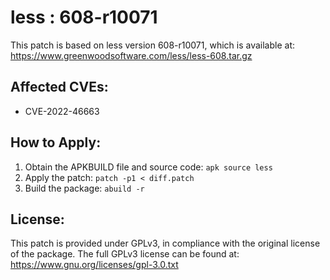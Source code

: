 # less : 608-r10071

This patch is based on less version 608-r10071, which is available at:
https://www.greenwoodsoftware.com/less/less-608.tar.gz

## Affected CVEs:
- CVE-2022-46663

## How to Apply:
1. Obtain the APKBUILD file and source code: `apk source less`
2. Apply the patch: `patch -p1 < diff.patch`
3. Build the package: `abuild -r`

## License:
This patch is provided under GPLv3, in compliance with the original license of the package.
The full GPLv3 license can be found at: https://www.gnu.org/licenses/gpl-3.0.txt
